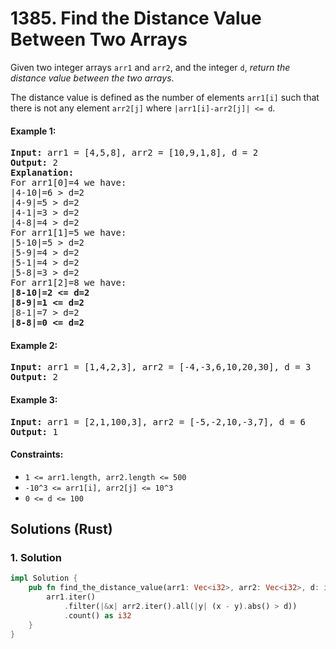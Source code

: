 # 1385. Find the Distance Value Between Two Arrays
Given two integer arrays ```arr1``` and ```arr2```, and the integer ```d```, *return the distance value between the two arrays*.

The distance value is defined as the number of elements ```arr1[i]``` such that there is not any element ```arr2[j]``` where ```|arr1[i]-arr2[j]| <= d```.

#### Example 1:
<pre>
<strong>Input:</strong> arr1 = [4,5,8], arr2 = [10,9,1,8], d = 2
<strong>Output:</strong> 2
<strong>Explanation:</strong>
For arr1[0]=4 we have:
|4-10|=6 > d=2
|4-9|=5 > d=2
|4-1|=3 > d=2
|4-8|=4 > d=2
For arr1[1]=5 we have:
|5-10|=5 > d=2
|5-9|=4 > d=2
|5-1|=4 > d=2
|5-8|=3 > d=2
For arr1[2]=8 we have:
<strong>|8-10|=2 <= d=2</strong>
<strong>|8-9|=1 <= d=2</strong>
|8-1|=7 > d=2
<strong>|8-8|=0 <= d=2</strong>
</pre>

#### Example 2:
<pre>
<strong>Input:</strong> arr1 = [1,4,2,3], arr2 = [-4,-3,6,10,20,30], d = 3
<strong>Output:</strong> 2
</pre>

#### Example 3:
<pre>
<strong>Input:</strong> arr1 = [2,1,100,3], arr2 = [-5,-2,10,-3,7], d = 6
<strong>Output:</strong> 1
</pre>

#### Constraints:
* ```1 <= arr1.length, arr2.length <= 500```
* ```-10^3 <= arr1[i], arr2[j] <= 10^3```
* ```0 <= d <= 100```

## Solutions (Rust)

### 1. Solution
```Rust
impl Solution {
    pub fn find_the_distance_value(arr1: Vec<i32>, arr2: Vec<i32>, d: i32) -> i32 {
        arr1.iter()
            .filter(|&x| arr2.iter().all(|y| (x - y).abs() > d))
            .count() as i32
    }
}
```
